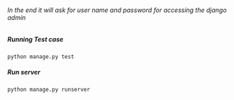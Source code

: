 ###### In the end it will ask for user name and password for accessing the django admin

##### Running Test case
    python manage.py test
    
##### Run server
    python manage.py runserver  
    